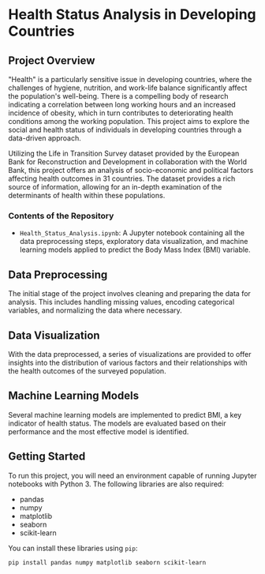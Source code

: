 # Health Status Analysis in Developing Countries

## Project Overview

"Health" is a particularly sensitive issue in developing countries, where the challenges of hygiene, nutrition, and work-life balance significantly affect the population's well-being. There is a compelling body of research indicating a correlation between long working hours and an increased incidence of obesity, which in turn contributes to deteriorating health conditions among the working population. This project aims to explore the social and health status of individuals in developing countries through a data-driven approach.

Utilizing the Life in Transition Survey dataset provided by the European Bank for Reconstruction and Development in collaboration with the World Bank, this project offers an analysis of socio-economic and political factors affecting health outcomes in 31 countries. The dataset provides a rich source of information, allowing for an in-depth examination of the determinants of health within these populations.

### Contents of the Repository

- `Health_Status_Analysis.ipynb`: A Jupyter notebook containing all the data preprocessing steps, exploratory data visualization, and machine learning models applied to predict the Body Mass Index (BMI) variable.

## Data Preprocessing

The initial stage of the project involves cleaning and preparing the data for analysis. This includes handling missing values, encoding categorical variables, and normalizing the data where necessary.

## Data Visualization

With the data preprocessed, a series of visualizations are provided to offer insights into the distribution of various factors and their relationships with the health outcomes of the surveyed population.

## Machine Learning Models

Several machine learning models are implemented to predict BMI, a key indicator of health status. The models are evaluated based on their performance and the most effective model is identified.

## Getting Started

To run this project, you will need an environment capable of running Jupyter notebooks with Python 3. The following libraries are also required:
- pandas
- numpy
- matplotlib
- seaborn
- scikit-learn

You can install these libraries using `pip`:

```bash
pip install pandas numpy matplotlib seaborn scikit-learn
